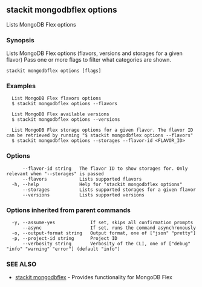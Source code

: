 ## stackit mongodbflex options

Lists MongoDB Flex options

### Synopsis

Lists MongoDB Flex options (flavors, versions and storages for a given flavor)
Pass one or more flags to filter what categories are shown.

```
stackit mongodbflex options [flags]
```

### Examples

```
  List MongoDB Flex flavors options
  $ stackit mongodbflex options --flavors

  List MongoDB Flex available versions
  $ stackit mongodbflex options --versions

  List MongoDB Flex storage options for a given flavor. The flavor ID can be retrieved by running "$ stackit mongodbflex options --flavors"
  $ stackit mongodbflex options --storages --flavor-id <FLAVOR_ID>
```

### Options

```
      --flavor-id string   The flavor ID to show storages for. Only relevant when "--storages" is passed
      --flavors            Lists supported flavors
  -h, --help               Help for "stackit mongodbflex options"
      --storages           Lists supported storages for a given flavor
      --versions           Lists supported versions
```

### Options inherited from parent commands

```
  -y, --assume-yes             If set, skips all confirmation prompts
      --async                  If set, runs the command asynchronously
  -o, --output-format string   Output format, one of ["json" "pretty"]
  -p, --project-id string      Project ID
      --verbosity string       Verbosity of the CLI, one of ["debug" "info" "warning" "error"] (default "info")
```

### SEE ALSO

* [stackit mongodbflex](./stackit_mongodbflex.md)	 - Provides functionality for MongoDB Flex

